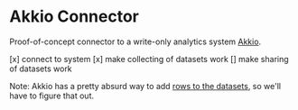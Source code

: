 # Akkio Connector 

Proof-of-concept connector to a write-only analytics system [Akkio](https://docs.akkio.com/akkio-docs/rest-api/api-options/curl-commands).



[x] connect to system
[x] make collecting of datasets work
[] make sharing of datasets work

Note: Akkio has a pretty absurd way to add [rows to the datasets](https://docs.akkio.com/akkio-docs/rest-api/api-options/curl-commands#add-rows-to-dataset), so we'll have to figure that out.